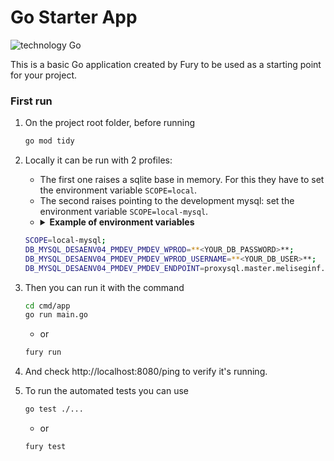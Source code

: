 # Go Starter App

![technology Go](https://img.shields.io/badge/technology-go-blue.svg)

This is a basic Go application created by Fury to be used as a starting point for your project.

### First run


1. On the project root folder, before running
    ```sh
    go mod tidy
    ```
2. Locally it can be run with 2 profiles:
    * The first one raises a sqlite base in memory. For this they have to set the environment variable `SCOPE=local`.
    * The second raises pointing to the development mysql: set the environment variable `SCOPE=local-mysql`.
    * <details><summary><b>Example of environment variables</b></summary>

    ```sh
    SCOPE=local-mysql;
    DB_MYSQL_DESAENV04_PMDEV_PMDEV_WPROD=**<YOUR_DB_PASSWORD>**;
    DB_MYSQL_DESAENV04_PMDEV_PMDEV_WPROD_USERNAME=**<YOUR_DB_USER>**;
    DB_MYSQL_DESAENV04_PMDEV_PMDEV_ENDPOINT=proxysql.master.meliseginf.com:6612
    ```
    </details>

3. Then you can run it with the command
    ```sh
    cd cmd/app
    go run main.go
    ```
    * or
    ```sh
    fury run
    ```
4. And check http://localhost:8080/ping to verify it's running.
5. To run the automated tests you can use
    ```sh
    go test ./...
    ```
    * or
    ```sh
    fury test
    ```
